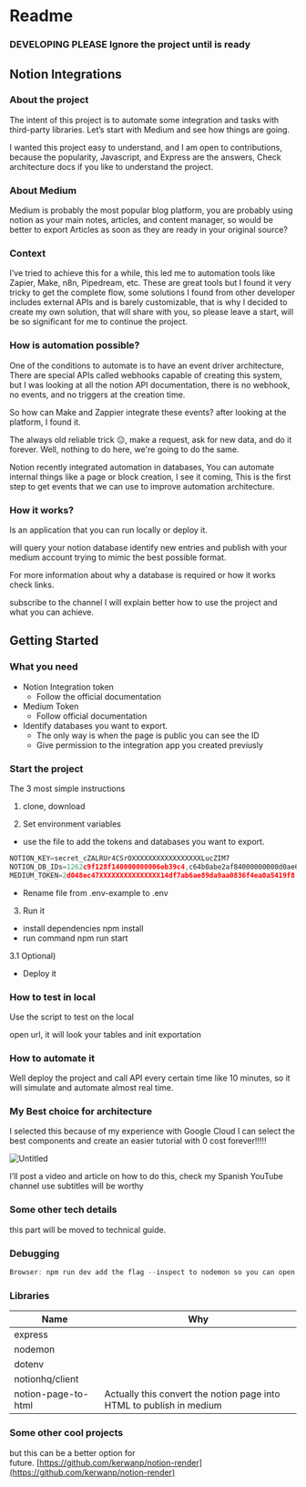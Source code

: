 # Readme

### DEVELOPING PLEASE Ignore the project until is ready

## Notion Integrations

### About the project

The intent of this project is to automate some integration and tasks with third-party libraries. 
Let’s start with Medium and see how things are going. 

I wanted this project easy to understand, and I am open to contributions, because the popularity,  Javascript, and Express are the answers, Check architecture docs if you like to understand the project.

### About Medium

Medium is probably the most popular blog platform, you are probably using notion as your main notes, articles, and content manager, so would be better to export Articles as soon as they are ready in your original source?

### Context

I’ve tried to achieve this for a while, this led me to automation tools like Zapier, Make, n8n, Pipedream, etc. These are great tools but I found it very tricky to get the complete flow, some solutions I found from other developer includes external APIs and is barely customizable, that is why I decided to create my own solution, that will share with you, so please leave a start, will be so significant for me to continue the project. 

 

### How is automation possible?

One of the conditions to automate is to have an event driver architecture, There are special APIs called webhooks capable of creating this system, but I was looking at all the notion API documentation, there is no webhook, no events, and no triggers at the creation time. 

So how can Make and Zappier integrate these events? after looking at the platform, I found it.

The always old reliable trick 😑, make a request, ask for new data, and do it forever. Well, nothing to do here, we're going to do the same.

Notion recently integrated automation in databases, You can automate internal things like a page or block creation, I see it coming, This is the first step to get events that we can use to improve automation architecture. 

### How it works?

Is an application that you can run locally or deploy it. 

will query your notion database identify new entries and publish with your medium account trying to mimic the best possible format. 

For more information about why a database is required or how it works check links. 

subscribe to the channel I will explain better how to use the project and what you can achieve. 

## Getting Started

### What you need

- Notion Integration token
    - Follow the official documentation
- Medium Token
    - Follow official documentation
- Identify databases you want to export.
    - The only way is when the page is public you can see the ID
    - Give permission to the integration app you created previusly

### Start the project

The 3 most simple instructions 

1) clone, download 

2) Set environment variables

- use the file to add the tokens and databases you want to export.

```jsx
NOTION_KEY=secret_cZALRUr4CSrOXXXXXXXXXXXXXXXXXLucZIM7
NOTION_DB_IDs=1262c9f128f140000000006eb39c4,c64b0abe2af84000000000d0ae64
MEDIUM_TOKEN=2d048ec47XXXXXXXXXXXXXXX14df7ab6ae89da9aa0836f4ea0a5419f8
```

- Rename file from .env-example to .env

3) Run it

- install dependencies npm install
- run command npm run start

3.1 Optional)

- Deploy it

### How to test in local

Use the script to test on the local

open url, it will look your tables and init exportation

### How to automate it

Well deploy the project and call API every certain time like 10 minutes, so it will simulate and automate almost real time. 

### 

### My Best choice for architecture

I selected this because of my experience with Google Cloud I can select the best components and create an easier tutorial with 0 cost forever!!!!!

![Untitled](Readme%2085d09a8d95934e2cbc0b4da62a643f99/Untitled.png)

I’ll post a video and article on how to do this, check my Spanish YouTube channel use subtitles will be worthy

### Some other tech details

this part will be moved to technical guide. 

### Debugging

```jsx
Browser: npm run dev add the flag --inspect to nodemon so you can open devtool kits in google chrome and add debugger break points manually.
```

### Libraries

| Name | Why |
| --- | --- |
| express |  |
| nodemon |  |
| dotenv |  |
| notionhq/client |  |
| notion-page-to-html | Actually this convert the notion page into HTML to publish in medium |

### Some other cool projects

but this can be a better option for future. [https://github.com/kerwanp/notion-render](https://github.com/kerwanp/notion-render)